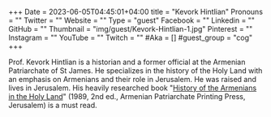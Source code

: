 +++
Date = 2023-06-05T04:45:01+04:00
title = "Kevork Hintlian"
Pronouns = ""
Twitter = ""
Website = ""
Type = "guest"
Facebook = ""
Linkedin = ""
GitHub = ""
Thumbnail = "img/guest/Kevork-Hintlian-1.jpg"
Pinterest = ""
Instagram = ""
YouTube = ""
Twitch = ""
#Aka = []
#guest_group = "cog"
+++

Prof. Kevork Hintlian is a historian and a former official at the Armenian Patriarchate of St James. He specializes in the history of the Holy Land with an emphasis on Armenians and their role in Jerusalem. He was raised and lives in Jerusalem. His heavily researched book "[History of the Armenians in the Holy Land](https://armenian-jerusalem.org/kevork.htm)" (1989, 2nd ed., Armenian Patriarchate Printing Press, Jerusalem) is a must read.
